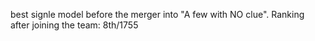 best signle model before the merger into "A few with NO clue".
Ranking after joining the team: 8th/1755

